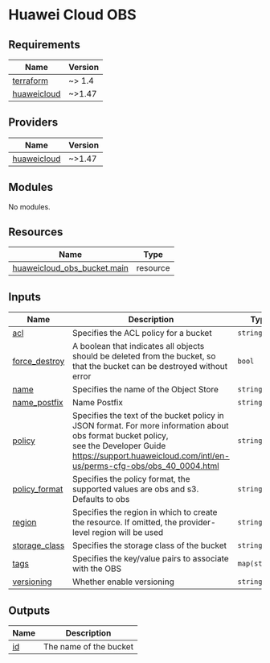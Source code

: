 # Huawei Cloud OBS
<!-- BEGIN_TF_DOCS -->
## Requirements

| Name | Version |
|------|---------|
| <a name="requirement_terraform"></a> [terraform](#requirement\_terraform) | ~> 1.4 |
| <a name="requirement_huaweicloud"></a> [huaweicloud](#requirement\_huaweicloud) | ~>1.47 |

## Providers

| Name | Version |
|------|---------|
| <a name="provider_huaweicloud"></a> [huaweicloud](#provider\_huaweicloud) | ~>1.47 |

## Modules

No modules.

## Resources

| Name | Type |
|------|------|
| [huaweicloud_obs_bucket.main](https://registry.terraform.io/providers/huaweicloud/huaweicloud/latest/docs/resources/obs_bucket) | resource |

## Inputs

| Name | Description | Type | Default | Required |
|------|-------------|------|---------|:--------:|
| <a name="input_acl"></a> [acl](#input\_acl) | Specifies the ACL policy for a bucket | `string` | `"private"` | no |
| <a name="input_force_destroy"></a> [force\_destroy](#input\_force\_destroy) | A boolean that indicates all objects should be deleted from the bucket, so that the bucket can be destroyed without error | `bool` | `false` | no |
| <a name="input_name"></a> [name](#input\_name) | Specifies the name of the Object Store | `string` | n/a | yes |
| <a name="input_name_postfix"></a> [name\_postfix](#input\_name\_postfix) | Name Postfix | `string` | `null` | no |
| <a name="input_policy"></a> [policy](#input\_policy) | Specifies the text of the bucket policy in JSON format. For more information about obs format bucket policy,<br>  see the Developer Guide https://support.huaweicloud.com/intl/en-us/perms-cfg-obs/obs_40_0004.html | `string` | `null` | no |
| <a name="input_policy_format"></a> [policy\_format](#input\_policy\_format) | Specifies the policy format, the supported values are obs and s3. Defaults to obs | `string` | `null` | no |
| <a name="input_region"></a> [region](#input\_region) | Specifies the region in which to create the resource. If omitted, the provider-level region will be used | `string` | `null` | no |
| <a name="input_storage_class"></a> [storage\_class](#input\_storage\_class) | Specifies the storage class of the bucket | `string` | `"STANDARD"` | no |
| <a name="input_tags"></a> [tags](#input\_tags) | Specifies the key/value pairs to associate with the OBS | `map(string)` | `{}` | no |
| <a name="input_versioning"></a> [versioning](#input\_versioning) | Whether enable versioning | `string` | `false` | no |

## Outputs

| Name | Description |
|------|-------------|
| <a name="output_id"></a> [id](#output\_id) | The name of the bucket |
<!-- END_TF_DOCS -->
